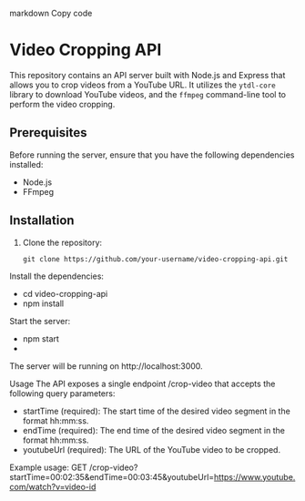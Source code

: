 markdown
Copy code
# Video Cropping API

This repository contains an API server built with Node.js and Express that allows you to crop videos from a YouTube URL. It utilizes the `ytdl-core` library to download YouTube videos, and the `ffmpeg` command-line tool to perform the video cropping.

## Prerequisites

Before running the server, ensure that you have the following dependencies installed:

- Node.js
- FFmpeg

## Installation

1. Clone the repository:

   ```shell
   git clone https://github.com/your-username/video-cropping-api.git   
   
Install the dependencies:
- cd video-cropping-api
- npm install


Start the server:
-  npm start
-  
The server will be running on http://localhost:3000.

Usage
The API exposes a single endpoint /crop-video that accepts the following query parameters:

- startTime (required): The start time of the desired video segment in the format hh:mm:ss.
- endTime (required): The end time of the desired video segment in the format hh:mm:ss.
- youtubeUrl (required): The URL of the YouTube video to be cropped.


Example usage:
   GET /crop-video?startTime=00:02:35&endTime=00:03:45&youtubeUrl=https://www.youtube.com/watch?v=video-id   
